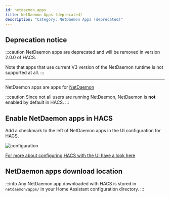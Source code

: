 ```yaml
---
id: netdaemon_apps
title: NetDaemon Apps (deprecated)
description: "Category: NetDaemon Apps (deprecated)"
---
```


## Deprecation notice

:::caution
NetDaemon apps are deprecated and will be removed in version 2.0.0 of HACS.

Note that apps that use current V3 version of the NetDaemon runtime is not supported at all.
:::

---

NetDaemon apps are apps for [NetDaemon](https://netdaemon.xyz/)

:::caution
Since not all users are running NetDaemon, NetDaemon is **not** enabled by default in HACS.
:::

## Enable NetDaemon apps in HACS

Add a checkmark to the left of NetDaemon apps in the UI configuration for HACS.

![configuration](/img/option3.png)

[For more about configuring HACS with the UI have a look here](configuration/basic.md)

## NetDaemon apps download location

:::info
Any NetDaemon app downloaded with HACS is stored in `netdaemon/apps/` in your Home Assistant configuration directory.
:::

